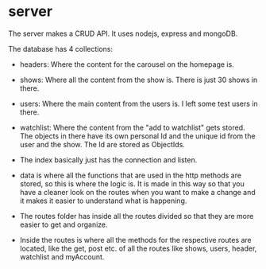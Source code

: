 # server

The server makes a CRUD API. It uses nodejs, express and mongoDB.

The database has 4 collections:
- headers: Where the content for the carousel on the homepage is.
- shows: Where all the content from the show is. There is just 30 shows in there.
- users: Where the main content from the users is. I left some test users in there.
- watchlist: Where the content from the "add to watchlist" gets stored. The objects in there have its own personal Id and the
  unique id from the user and the show. The Id are stored as ObjectIds.

- The index basically just has the connection and listen.
- data is where all the functions that are used in the http methods are stored, so this is where the logic is.
  It is made in this way so that you have a cleaner look on the routes when you want to make a change and it
  makes it easier to understand what is happening.
- The routes folder has inside all the routes divided so that they are more easier to get and organize.
- Inside the routes is where all the methods for the respective routes are located, like the get, post etc. 
  of all the routes like shows, users, header, watchlist and myAccount.